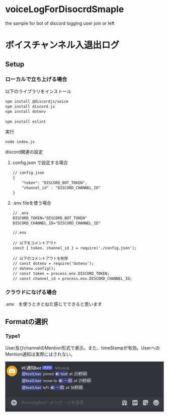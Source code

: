 # voiceLogForDisocrdSmaple
 the sample for bot of discord logging user join or left 

# ボイスチャンネル入退出ログ

## Setup

### ローカルで立ち上げる場合

 以下のライブラリをインストール

 ```
npm install @discordjs/voice
npm install discord.js
npm install dotenv

npm install eslint
 ```

実行
```
node index.js
```

discord関連の設定

1. config.json で設定する場合 

    ```
    // config.json
    {
        "token": "DISCORD_BOT_TOKEN",
        "channel_id" : "DISCORD_CHANNEL_ID"
    }
    ```

2. .env fileを使う場合
    ```
    // .env
    DISCORD_TOKEN="DISCORD_BOT_TOKEN"
    DISCORD_CHANNEL_ID="DISCORD_CHANNEL_ID"
    ```

    ```
    //.env

    // 以下をコメントアウト
    const { token, channel_id } = require('./config.json');

    // 以下のコメントアウトを削除
    // const dotenv = require('dotenv');
    // dotenv.config();
    // const token = process.env.DISCORD_TOKEN;
    // const channel_id = process.env.DISCORD_CHANNEL_ID;
    ```


### クラウドになげる場合

.env　を使うときと似た感じでできると思います

## Formatの選択

### Type1

User及びchannelのMention形式で表示。また、timeStampが有効。UserへのMention通知は実際にはされない。

![type1](https://raw.githubusercontent.com/tsukasa-u/voiceLogForDisocrdSmaple/main/images/type1.png)